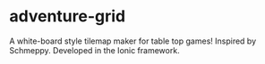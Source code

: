 # adventure-grid
A white-board style tilemap maker for table top games! Inspired by Schmeppy. Developed in the Ionic framework.
